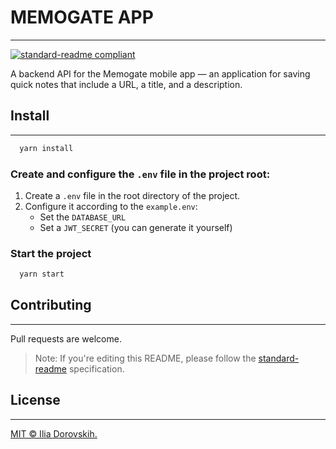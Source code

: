 # MEMOGATE APP
___
[![standard-readme compliant](https://img.shields.io/badge/readme%20style-standard-brightgreen.svg?style=flat-square)](https://github.com/RichardLitt/standard-readme)

A backend API for the Memogate mobile app — an application for saving quick notes that include a URL, a title, and a description.

## Install
___
```bash
  yarn install
```

### Create and configure the `.env` file in the project root:
1. Create a `.env` file in the root directory of the project.
2. Configure it according to the `example.env`:
    - Set the `DATABASE_URL`
    - Set a `JWT_SECRET` (you can generate it yourself)

### Start the project
```bash
  yarn start
```

## Contributing
___
Pull requests are welcome.

> Note: If you're editing this README, please follow the [standard-readme](https://github.com/RichardLitt/standard-readme) specification.

## License
___
[MIT © Ilia Dorovskih.](./LICENSE)
